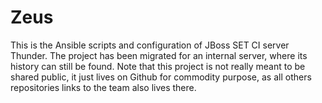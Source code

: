 Zeus
====

This is the Ansible scripts and configuration of JBoss SET CI server Thunder. The project has been
migrated for an internal server, where its history can still be found. Note that this project is not
really meant to be shared public, it just lives on Github for commodity purpose, as all others
repositories links to the team also lives there.

